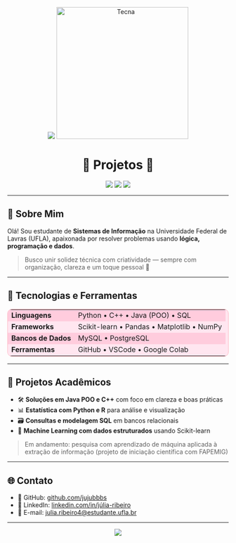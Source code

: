 <p align="center">
  <img src="https://capsule-render.vercel.app/api?type=waving&color=ff69b4&height=200&section=header&text=Júlia%20Ribeiro&fontSize=40&fontColor=ffffff" />
  <img src="https://media1.tenor.com/m/oYEUwRe3wzkAAAAd/tecna-winx-club.gif" width="300" alt="Tecna" />
</p>

<h1 align="center">🌸 Projetos 🌸</h1>

<p align="center">
  <img src="https://img.shields.io/badge/status-em%20desenvolvimento-ff69b4?style=for-the-badge" />
  <img src="https://img.shields.io/badge/made%20with-python%20%7C%20c++%20%7C%20java-ff69b4?style=for-the-badge" />
  <img src="https://img.shields.io/badge/💡%20interesse-backend%20%7C%20dados%20%7C%20algoritmos-ffc0cb?style=for-the-badge" />
</p>

---

## 🧠 Sobre Mim

Olá! Sou estudante de **Sistemas de Informação** na Universidade Federal de Lavras (UFLA), apaixonada por resolver problemas usando **lógica, programação e dados**.

> Busco unir solidez técnica com criatividade — sempre com organização, clareza e um toque pessoal 🌸

---

## 🔧 Tecnologias e Ferramentas

<table style="width:100%; background-color:#ffe6f0; border-radius:10px; border:1px solid #ffb6c1;">
  <tr style="background-color:#ffccdd;">
    <td><strong>Linguagens</strong></td>
    <td>Python • C++ • Java (POO) • SQL</td>
  </tr>
  <tr style="background-color:#ffe6f0;">
    <td><strong>Frameworks</strong></td>
    <td>Scikit-learn • Pandas • Matplotlib • NumPy</td>
  </tr>
  <tr style="background-color:#ffccdd;">
    <td><strong>Bancos de Dados</strong></td>
    <td>MySQL • PostgreSQL</td>
  </tr>
  <tr style="background-color:#ffe6f0;">
    <td><strong>Ferramentas</strong></td>
    <td>GitHub • VSCode • Google Colab</td>
  </tr>
</table>


---

## 🧪 Projetos Acadêmicos

- 🛠️ **Soluções em Java POO e C++** com foco em clareza e boas práticas
- 📊 **Estatística com Python e R** para análise e visualização
- 🗃️ **Consultas e modelagem SQL** em bancos relacionais
- 🤖 **Machine Learning com dados estruturados** usando Scikit-learn

> Em andamento: pesquisa com aprendizado de máquina aplicada à extração de informação (projeto de iniciação científica com FAPEMIG)

---

## 🌐 Contato

- 🔗 GitHub: [github.com/jujubbbs](https://github.com/jujubbbs)
- 💼 LinkedIn: [linkedin.com/in/júlia-ribeiro](https://www.linkedin.com/in/j%C3%BAlia-ribeiro-4ba384289)
- 📧 E-mail: julia.ribeiro4@estudante.ufla.br

---

<p align="center">
  <img src="https://capsule-render.vercel.app/api?type=waving&color=ff69b4&height=120&section=footer"/>
</p>


